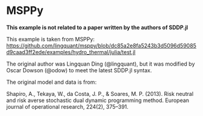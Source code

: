 # MSPPy

**This example is not related to a paper written by the authors of SDDP.jl**

This example is taken from MSPPy:
https://github.com/lingquant/msppy/blob/dc85a2e8fa5243b3d5096d59085d9caad3ff2ede/examples/hydro_thermal/julia/test.jl

The original author was Lingquan Ding (@lingquant), but it was modified by
Oscar Dowson (@odow) to meet the latest SDDP.jl syntax.

The original model and data is from:

Shapiro, A., Tekaya, W., da Costa, J. P., & Soares, M. P. (2013). Risk neutral
and risk averse stochastic dual dynamic programming method. European journal
of operational research, 224(2), 375–391.
